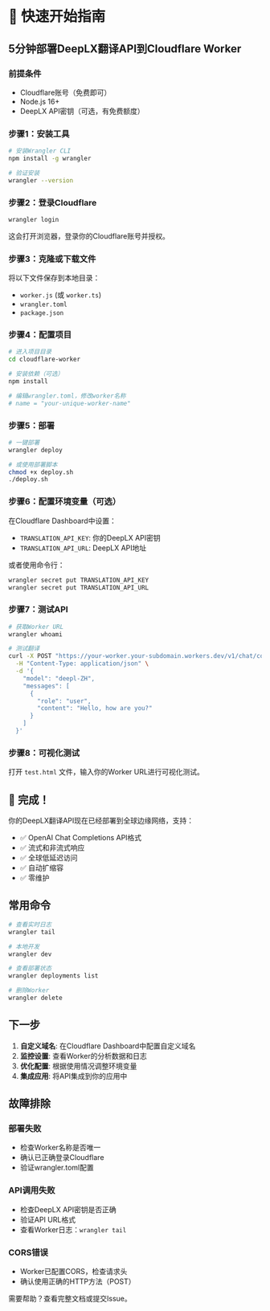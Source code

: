 # 🚀 快速开始指南

## 5分钟部署DeepLX翻译API到Cloudflare Worker

### 前提条件
- Cloudflare账号（免费即可）
- Node.js 16+ 
- DeepLX API密钥（可选，有免费额度）

### 步骤1：安装工具
```bash
# 安装Wrangler CLI
npm install -g wrangler

# 验证安装
wrangler --version
```

### 步骤2：登录Cloudflare
```bash
wrangler login
```
这会打开浏览器，登录你的Cloudflare账号并授权。

### 步骤3：克隆或下载文件
将以下文件保存到本地目录：
- `worker.js` (或 `worker.ts`)
- `wrangler.toml`
- `package.json`

### 步骤4：配置项目
```bash
# 进入项目目录
cd cloudflare-worker

# 安装依赖（可选）
npm install

# 编辑wrangler.toml，修改worker名称
# name = "your-unique-worker-name"
```

### 步骤5：部署
```bash
# 一键部署
wrangler deploy

# 或使用部署脚本
chmod +x deploy.sh
./deploy.sh
```

### 步骤6：配置环境变量（可选）
在Cloudflare Dashboard中设置：
- `TRANSLATION_API_KEY`: 你的DeepLX API密钥
- `TRANSLATION_API_URL`: DeepLX API地址

或者使用命令行：
```bash
wrangler secret put TRANSLATION_API_KEY
wrangler secret put TRANSLATION_API_URL
```

### 步骤7：测试API
```bash
# 获取Worker URL
wrangler whoami

# 测试翻译
curl -X POST "https://your-worker.your-subdomain.workers.dev/v1/chat/completions" \
  -H "Content-Type: application/json" \
  -d '{
    "model": "deepl-ZH",
    "messages": [
      {
        "role": "user",
        "content": "Hello, how are you?"
      }
    ]
  }'
```

### 步骤8：可视化测试
打开 `test.html` 文件，输入你的Worker URL进行可视化测试。

## 🎉 完成！

你的DeepLX翻译API现在已经部署到全球边缘网络，支持：
- ✅ OpenAI Chat Completions API格式
- ✅ 流式和非流式响应
- ✅ 全球低延迟访问
- ✅ 自动扩缩容
- ✅ 零维护

## 常用命令

```bash
# 查看实时日志
wrangler tail

# 本地开发
wrangler dev

# 查看部署状态
wrangler deployments list

# 删除Worker
wrangler delete
```

## 下一步

1. **自定义域名**: 在Cloudflare Dashboard中配置自定义域名
2. **监控设置**: 查看Worker的分析数据和日志
3. **优化配置**: 根据使用情况调整环境变量
4. **集成应用**: 将API集成到你的应用中

## 故障排除

### 部署失败
- 检查Worker名称是否唯一
- 确认已正确登录Cloudflare
- 验证wrangler.toml配置

### API调用失败
- 检查DeepLX API密钥是否正确
- 验证API URL格式
- 查看Worker日志：`wrangler tail`

### CORS错误
- Worker已配置CORS，检查请求头
- 确认使用正确的HTTP方法（POST）

需要帮助？查看完整文档或提交Issue。

